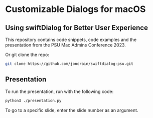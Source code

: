 # Customizable Dialogs for macOS
## Using swiftDialog for Better User Experience

This repository contains code snippets, code examples and the presentation from the PSU Mac Admins Conference 2023.

Or git clone the repo:

```bash
git clone https://github.com/joncrain/swiftdialog-psu.git
```

## Presentation

To run the presentation, run with the following code:

```bash
python3 ./presentation.py
```

To go to a specific slide, enter the slide number as an argument.